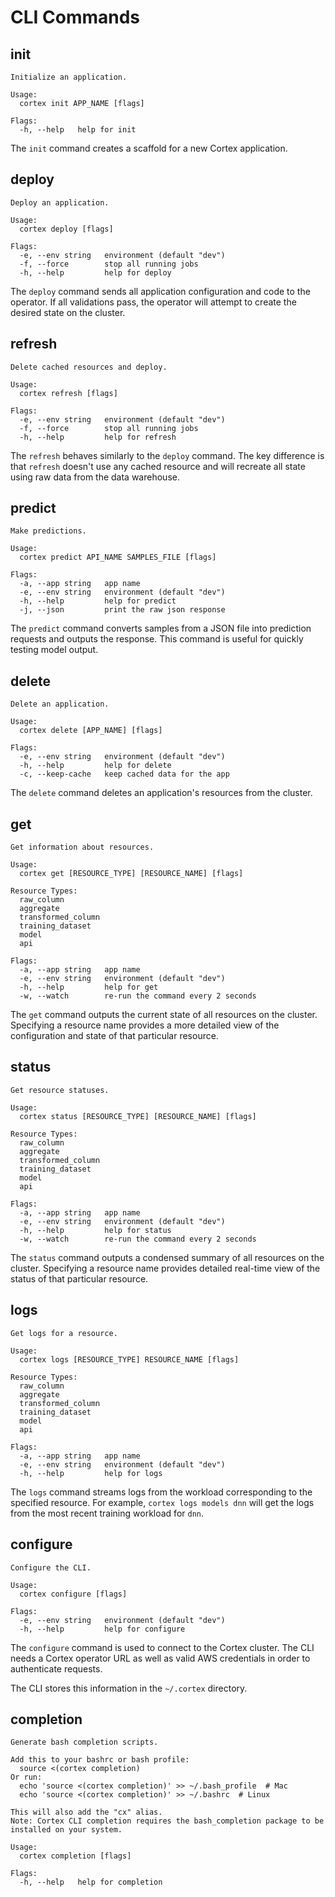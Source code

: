 # CLI Commands

## init

```
Initialize an application.

Usage:
  cortex init APP_NAME [flags]

Flags:
  -h, --help   help for init
```

The `init` command creates a scaffold for a new Cortex application.

## deploy

```
Deploy an application.

Usage:
  cortex deploy [flags]

Flags:
  -e, --env string   environment (default "dev")
  -f, --force        stop all running jobs
  -h, --help         help for deploy
```

The `deploy` command sends all application configuration and code to the operator. If all validations pass, the operator will attempt to create the desired state on the cluster.

## refresh

```
Delete cached resources and deploy.

Usage:
  cortex refresh [flags]

Flags:
  -e, --env string   environment (default "dev")
  -f, --force        stop all running jobs
  -h, --help         help for refresh
```

The `refresh` behaves similarly to the `deploy` command. The key difference is that `refresh` doesn't use any cached resource and will recreate all state using raw data from the data warehouse.

## predict

```
Make predictions.

Usage:
  cortex predict API_NAME SAMPLES_FILE [flags]

Flags:
  -a, --app string   app name
  -e, --env string   environment (default "dev")
  -h, --help         help for predict
  -j, --json         print the raw json response
```

The `predict` command converts samples from a JSON file into prediction requests and outputs the response. This command is useful for quickly testing model output.

## delete

```
Delete an application.

Usage:
  cortex delete [APP_NAME] [flags]

Flags:
  -e, --env string   environment (default "dev")
  -h, --help         help for delete
  -c, --keep-cache   keep cached data for the app
```

The `delete` command deletes an application's resources from the cluster.

## get

```
Get information about resources.

Usage:
  cortex get [RESOURCE_TYPE] [RESOURCE_NAME] [flags]

Resource Types:
  raw_column
  aggregate
  transformed_column
  training_dataset
  model
  api

Flags:
  -a, --app string   app name
  -e, --env string   environment (default "dev")
  -h, --help         help for get
  -w, --watch        re-run the command every 2 seconds
```

The `get` command outputs the current state of all resources on the cluster. Specifying a resource name provides a more detailed view of the configuration and state of that particular resource.

## status

```
Get resource statuses.

Usage:
  cortex status [RESOURCE_TYPE] [RESOURCE_NAME] [flags]

Resource Types:
  raw_column
  aggregate
  transformed_column
  training_dataset
  model
  api

Flags:
  -a, --app string   app name
  -e, --env string   environment (default "dev")
  -h, --help         help for status
  -w, --watch        re-run the command every 2 seconds
```

The `status` command outputs a condensed summary of all resources on the cluster. Specifying a resource name provides detailed real-time view of the status of that particular resource.

## logs

```
Get logs for a resource.

Usage:
  cortex logs [RESOURCE_TYPE] RESOURCE_NAME [flags]

Resource Types:
  raw_column
  aggregate
  transformed_column
  training_dataset
  model
  api

Flags:
  -a, --app string   app name
  -e, --env string   environment (default "dev")
  -h, --help         help for logs
```

The `logs` command streams logs from the workload corresponding to the specified resource. For example, `cortex logs models dnn` will get the logs from the most recent training workload for `dnn`.

## configure

```
Configure the CLI.

Usage:
  cortex configure [flags]

Flags:
  -e, --env string   environment (default "dev")
  -h, --help         help for configure
```

The `configure` command is used to connect to the Cortex cluster. The CLI needs a Cortex operator URL as well as valid AWS credentials in order to authenticate requests.

The CLI stores this information in the `~/.cortex` directory.

## completion

```
Generate bash completion scripts.

Add this to your bashrc or bash profile:
  source <(cortex completion)
Or run:
  echo 'source <(cortex completion)' >> ~/.bash_profile  # Mac
  echo 'source <(cortex completion)' >> ~/.bashrc  # Linux

This will also add the "cx" alias.
Note: Cortex CLI completion requires the bash_completion package to be installed on your system.

Usage:
  cortex completion [flags]

Flags:
  -h, --help   help for completion
```
